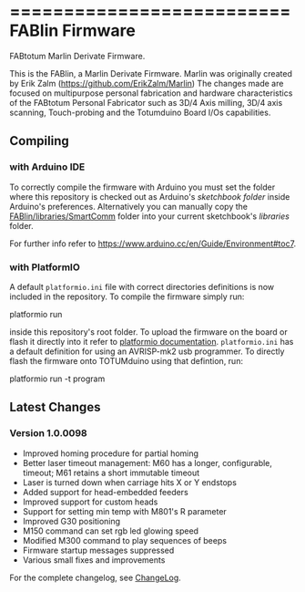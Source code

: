 ==========================
FABlin Firmware
==========================
FABtotum Marlin Derivate Firmware.

This is the FABlin, a Marlin Derivate Firmware. Marlin was originally
created by Erik Zalm (https://github.com/ErikZalm/Marlin) The changes
made are focused on multipurpose personal fabrication and hardware
characteristics of the FABtotum Personal Fabricator such as 3D/4 Axis
milling, 3D/4 axis scanning, Touch-probing and the Totumduino Board
I/Os capabilities.


Compiling
---------

### with Arduino IDE

To correctly compile the firmware with Arduino you must set the folder
where this repository is checked out as Arduino's *sketchbook folder*
inside Arduino's preferences. Alternatively you can manually copy the
[FABlin/libraries/SmartComm](libraries/SmartComm) folder into your
current sketchbook's *libraries* folder.

For further info refer to
https://www.arduino.cc/en/Guide/Environment#toc7.


### with PlatformIO

A default `platformio.ini` file with correct directories definitions is
now included in the repository. To compile the firmware simply run:

  platformio run

inside this repository's root folder. To upload the firmware on the board
or flash it directly into it refer to [platformio documentation](http://docs.platformio.org/en/stable/userguide/cmd_run.html).
`platformio.ini` has a default definition for using an AVRISP-mk2 usb
programmer. To directly flash the firmware onto TOTUMduino using that
defintion, run:

  platformio run -t program


Latest Changes
--------------

### Version 1.0.0098

- Improved homing procedure for partial homing
- Better laser timeout management: M60 has a longer, configurable, timeout; M61 retains a short immutable timeout
- Laser is turned down when carriage hits X or Y endstops
- Added support for head-embedded feeders
- Improved support for custom heads
- Support for setting min temp with M801's R parameter
- Improved G30 positioning
- M150 command can set rgb led glowing speed
- Modified M300 command to play sequences of beeps
- Firmware startup messages suppressed
- Various small fixes and improvements

For the complete changelog, see [ChangeLog](ChangeLog.txt).
